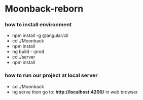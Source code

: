 # Moonback-reborn
 
 ### how to install environment
- npm install -g @angular/cli
- cd ./Moonback
- npm install
- ng build --prod
- cd ./server  
- npm install


### how to run our project at local server
- cd ./Moonback
- ng serve
then go to:  **http://localhost:4200/**  in web browser

